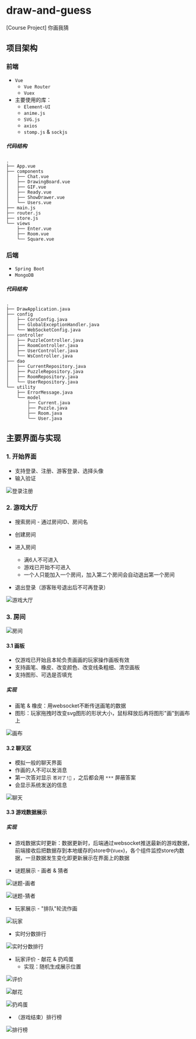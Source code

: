# draw-and-guess

[Course Project] 你画我猜



## 项目架构

### 前端

- `Vue` 
  - `Vue Router`
  - `Vuex`
- 主要使用的库：
  - `Element-UI` 
  - `anime.js` 
  - `SVG.js` 
  - `axios` 
  - `stomp.js` & `sockjs` 

##### 代码结构

```
.
├── App.vue
├── components
│   ├── Chat.vue
│   ├── DrawingBoard.vue
│   ├── GIF.vue
│   ├── Ready.vue
│   ├── ShowDrawer.vue
│   └── Users.vue
├── main.js
├── router.js
├── store.js
└── views
    ├── Enter.vue
    ├── Room.vue
    └── Square.vue
```



### 后端

- `Spring Boot` 
- `MongoDB` 

##### 代码结构

```
.
├── DrawApplication.java
├── config
│   ├── CorsConfig.java
│   ├── GlobalExceptionHandler.java
│   └── WebSocketConfig.java
├── controller
│   ├── PuzzleController.java
│   ├── RoomController.java
│   ├── UserController.java
│   └── WsController.java
├── dao
│   ├── CurrentRepository.java
│   ├── PuzzleRepository.java
│   ├── RoomRepository.java
│   └── UserRepository.java
└── utility
    ├── ErrorMessage.java
    └── model
        ├── Current.java
        ├── Puzzle.java
        ├── Room.java
        └── User.java
```



## 主要界面与实现

### 1. 开始界面

- 支持登录、注册、游客登录、选择头像
- 输入验证

![登录注册](assets/登录注册.JPG)



### 2. 游戏大厅

- 搜索房间 - 通过房间ID、房间名

- 创建房间

- 进入房间
  - 满6人不可进入
  - 游戏已开始不可进入
  - 一个人只能加入一个房间，加入第二个房间会自动退出第一个房间
- 退出登录（游客账号退出后不可再登录）

![游戏大厅](assets/游戏大厅.png)



### 3. 房间

![房间](assets/房间.png)

#### 3.1 画板

- 仅游戏已开始且本轮负责画画的玩家操作画板有效
- 支持画笔、橡皮、改变颜色、改变线条粗细、清空画板
- 支持图形、可选是否填充

##### 实现

- 画笔 & 橡皮：用websocket不断传送画笔的数据
- 图形：玩家拖拽时改变svg图形的形状大小，鼠标释放后再将图形"画"到画布上

![画布](assets/画布.png)



#### 3.2 聊天区

- 模拟一般的聊天界面
- 作画的人不可以发消息
- 第一次答对显示 `答对了!🎉` ，之后都会用 `***` 屏蔽答案
- 会显示系统发送的信息

![聊天](assets/聊天.png)



#### 3.3 游戏数据展示

##### 实现

- 游戏数据实时更新：数据更新时，后端通过websocket推送最新的游戏数据，前端接收后把数据存到本地缓存的store中(`Vuex`)，各个组件监控store内数据，一旦数据发生变化即更新展示在界面上的数据

- 谜题展示 - 画者 & 猜者

![谜题-画者](assets/谜题-画者.png)

![谜题-猜者](assets/谜题-猜者.png)

- 玩家展示 - "排队"轮流作画

![玩家](assets/玩家.png)

- 实时分数排行

![实时分数排行](assets/实时分数排行.png)

- 玩家评价 - 献花 & 扔鸡蛋
  - 实现：随机生成展示位置

![评价](assets/评价.png)

![献花](assets/献花.png)

![扔鸡蛋](assets/扔鸡蛋.png)

- （游戏结束）排行榜

![排行榜](assets/排行榜.png)
